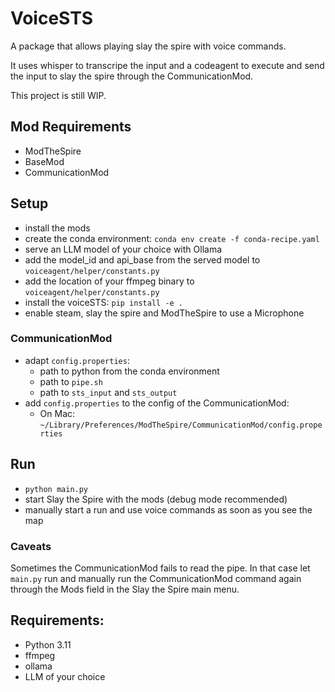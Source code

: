 # VoiceSTS
A package that allows playing slay the spire with voice commands.

It uses whisper to transcripe the input and a codeagent to execute and send the input to slay the spire through the CommunicationMod.

This project is still WIP.

## Mod Requirements

- ModTheSpire
- BaseMod
- CommunicationMod

## Setup
- install the mods
- create the conda environment: `conda env create -f conda-recipe.yaml`
- serve an LLM model of your choice with Ollama
- add the model_id and api_base from the served model to `voiceagent/helper/constants.py`
- add the location of your ffmpeg binary to `voiceagent/helper/constants.py`
- install the voiceSTS: `pip install -e .`
- enable steam, slay the spire and ModTheSpire to use a Microphone
### CommunicationMod
- adapt `config.properties`:
    - path to python from the conda environment
    - path to `pipe.sh`
    - path to `sts_input` and `sts_output`
- add `config.properties` to the config of the CommunicationMod:
    - On Mac: `~/Library/Preferences/ModTheSpire/CommunicationMod/config.properties`

## Run
- `python main.py`
- start Slay the Spire with the mods (debug mode recommended)
- manually start a run and use voice commands as soon as you see the map
### Caveats
Sometimes the CommunicationMod fails to read the pipe. In that case let `main.py` run and manually run the CommunicationMod command again through the Mods field in the Slay the Spire main menu.

## Requirements:
- Python 3.11
- ffmpeg
- ollama
- LLM of your choice
